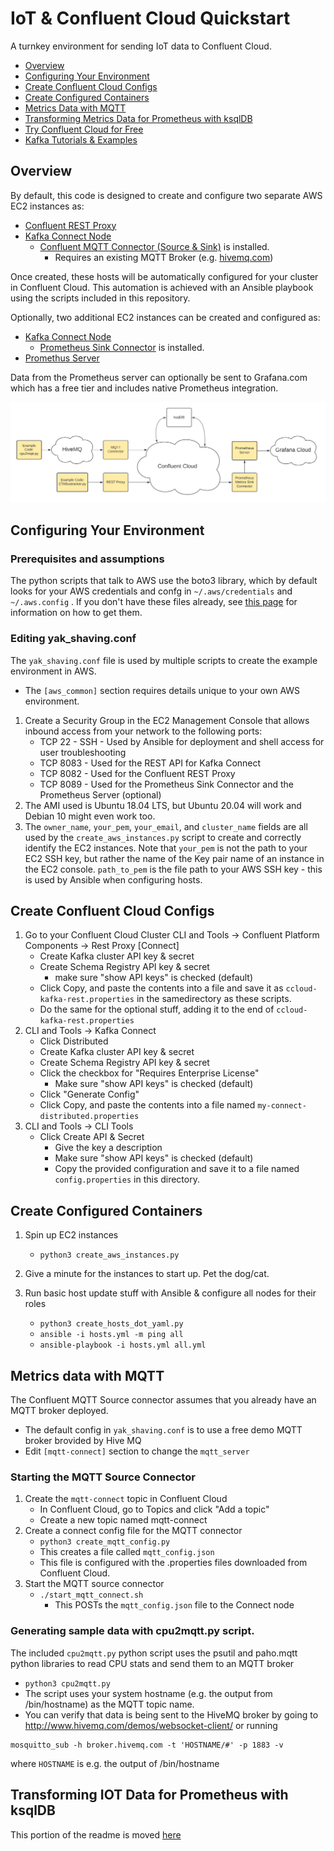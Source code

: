 # IoT & Confluent Cloud Quickstart 
A turnkey environment for sending IoT data to Confluent Cloud.
- [Overview](https://github.com/berthayes/iot/#Overview)
- [Configuring Your Environment](https://github.com/berthayes/iot/#Configuring-Your-Environment)
- [Create Confluent Cloud Configs](https://github.com/berthayes/iot/#Create-Confluent-Cloud-Configs)
- [Create Configured Containers](https://github.com/berthayes/iot/#Create-Configured-Containers)
- [Metrics Data with MQTT](https://github.com/berthayes/iot/#metrics-data-with-mqtt)
- [Transforming Metrics Data for Prometheus with ksqlDB](https://github.com/berthayes/iot/blob/main/ksql-for-prometheus.md)
- [Try Confluent Cloud for Free](https://www.confluent.io/confluent-cloud/tryfree)
- [Kafka Tutorials & Examples](https://developer.confluent.io/#kafka-tutorials-and-examples)

## Overview
By default, this code is designed to create and configure two separate AWS EC2 instances as:
  - [Confluent REST Proxy](https://docs.confluent.io/platform/current/kafka-rest/index.html)
  - [Kafka Connect Node](https://docs.confluent.io/platform/current/connect/index.html)
    - [Confluent MQTT Connector (Source & Sink)](https://www.confluent.io/hub/confluentinc/kafka-connect-mqtt) is installed.
      - Requires an existing MQTT Broker (e.g. [hivemq.com](https://www.hivemq.com))

Once created, these hosts will be automatically configured for your cluster in Confluent Cloud.  This automation is achieved with an Ansible playbook using the scripts included in this repository.  

Optionally, two additional EC2 instances can be created and configured as:
  - [Kafka Connect Node](https://docs.confluent.io/platform/current/connect/index.html)
    - [Prometheus Sink Connector](https://www.confluent.io/hub/confluentinc/kafka-connect-prometheus-metrics) is installed.
  - [Promethus Server](https://prometheus.io/)
  
Data from the Prometheus server can optionally be sent to Grafana.com which has a free tier and includes native Prometheus integration.

![Cloud IoT Architecture](https://github.com/berthayes/iot/blob/main/images/iot_arch.png)

## Configuring Your Environment
### Prerequisites and assumptions
The python scripts that talk to AWS use the boto3 library, which by default looks for your AWS credentials and confg in ```~/.aws/credentials``` and ```~/.aws.config``` . If you don't have these files already, see [this page](https://docs.aws.amazon.com/cli/latest/userguide/cli-configure-files.html) for information on how to get them.
### Editing yak_shaving.conf

The ```yak_shaving.conf``` file is used by multiple scripts to create the example environment in AWS.

- The ```[aws_common]``` section requires details unique to your own AWS environment.

1. Create a Security Group in the EC2 Management Console that allows inbound access from your network to the following ports:
    - TCP 22 - SSH - Used by Ansible for deployment and shell access for user troubleshooting
    - TCP 8083 - Used for the REST API for Kafka Connect
    - TCP 8082 - Used for the Confluent REST Proxy
    - TCP 8089 - Used for the Prometheus Sink Connector and the Prometheus Server (optional)
1. The AMI used is Ubuntu 18.04 LTS, but Ubuntu 20.04 will work and Debian 10 might even work too.
1. The ```owner_name```, ```your_pem```, ```your_email```, and ```cluster_name``` fields are all used by the ```create_aws_instances.py``` script to create and correctly identify the EC2 instances.  Note that ```your_pem``` is not the path to your EC2 SSH key, but rather the name of the Key pair name of an instance in the EC2 console.  ```path_to_pem``` is the file path to your AWS SSH key - this is used by Ansible when configuring hosts.



## Create Confluent Cloud Configs
1. Go to your Confluent Cloud Cluster
    CLI and Tools -> Confluent Platform Components -> Rest Proxy [Connect]
    - Create Kafka cluster API key & secret
    - Create Schema Registry API key & secret
      - make sure "show API keys" is checked (default)
    - Click Copy, and paste the contents into a file and save it as ```ccloud-kafka-rest.properties``` in the samedirectory as these scripts.
    - Do the same for the optional stuff, adding it to the end of ```ccloud-kafka-rest.properties```
1. CLI and Tools -> Kafka Connect
    - Click Distributed
    - Create Kafka cluster API key & secret
    - Create Schema Registry API key & secret
    - Click the checkbox for "Requires Enterprise License"
      - Make sure "show API keys" is checked (default)
    - Click "Generate Config"
    - Click Copy, and paste the contents into a file named ```my-connect-distributed.properties```
1. CLI and Tools -> CLI Tools
    - Click Create API & Secret
      - Give the key a description
      - Make sure "show API keys" is checked (default)
      - Copy the provided configuration and save it to a file named ```config.properties``` in this directory.

## Create Configured Containers
1. Spin up EC2 instances
    - ```python3 create_aws_instances.py```
1. Give a minute for the instances to start up.  Pet the dog/cat.

1. Run basic host update stuff with Ansible & configure all nodes for their roles
    - ```python3 create_hosts_dot_yaml.py```
    - ```ansible -i hosts.yml -m ping all```
    - ```ansible-playbook -i hosts.yml all.yml```


## Metrics data with MQTT
The Confluent MQTT Source connector assumes that you already have an MQTT broker deployed.
 - The default config in ```yak_shaving.conf``` is to use a free demo MQTT broker brovided by Hive MQ
  - Edit ```[mqtt-connect]``` section to change the ```mqtt_server```
  
### Starting the MQTT Source Connector
1. Create the ```mqtt-connect``` topic in Confluent Cloud
    - In Confluent Cloud, go to Topics and click "Add a topic"
    - Create a new topic named mqtt-connect
1. Create a connect config file for the MQTT connector
    - ```python3 create_mqtt_config.py```
    - This creates a file called ```mqtt_config.json```
    - This file is configured with the .properties files downloaded from Confluent Cloud.
1. Start the MQTT source connector
    - ```./start_mqtt_connect.sh```
      - This POSTs the ```mqtt_config.json``` file to the Connect node
### Generating sample data with cpu2mqtt.py  script.

The included ```cpu2mqtt.py``` python script uses the psutil and paho.mqtt python libraries to read CPU stats and send them to an MQTT broker
  - ```python3 cpu2mqtt.py```
  - The script uses your system hostname (e.g. the output from /bin/hostname) as the MQTT topic name.
  - You can verify that data is being sent to the HiveMQ broker by going to http://www.hivemq.com/demos/websocket-client/
        or running
  ```
  mosquitto_sub -h broker.hivemq.com -t 'HOSTNAME/#' -p 1883 -v
  ```
  where ```HOSTNAME``` is e.g. the output of /bin/hostname

## Transforming IOT Data for Prometheus with ksqlDB
This portion of the readme is moved [here](https://github.com/berthayes/iot/blob/main/ksql-for-prometheus.md)
